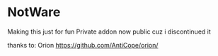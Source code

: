 # NotWare

Making this just for fun 
Private addon now public cuz i discontinued it 

thanks to: 
Orion https://github.com/AntiCope/orion/
